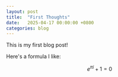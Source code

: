 ```yaml
---
layout: post
title:  "First Thoughts"
date:   2025-04-17 00:00:00 +0800
categories: blog
---
```


This is my first blog post!

Here's a formula I like:

$$
e^{\pi i} + 1 = 0
$$
